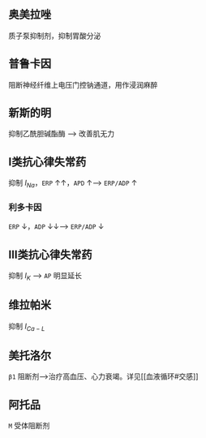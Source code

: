 ## 奥美拉唑

质子泵抑制剂，抑制胃酸分泌

## 普鲁卡因

阻断神经纤维上电压门控钠通道，用作浸润麻醉

## 新斯的明

抑制乙酰胆碱酯酶 --> 改善肌无力

## Ⅰ类抗心律失常药

抑制 $I_{Na}$，`ERP` ↑↑，`APD` ↑--> `ERP/ADP` ↑

### 利多卡因

`ERP` ↓，`ADP` ↓↓--> `ERP/ADP` ↓

## Ⅲ类抗心律失常药


抑制 $I_{K}$ --> `AP` 明显延长

## 维拉帕米

抑制 $I_{Ca-L}$
## 美托洛尔
`β1` 阻断剂-->治疗高血压、心力衰竭。详见[[血液循环#交感]]
## 阿托品
`M` 受体阻断剂